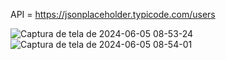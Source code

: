 API = https://jsonplaceholder.typicode.com/users

![Captura de tela de 2024-06-05 08-53-24](https://github.com/CalebeBirer/project_angular_API/assets/90878309/e05e850b-f3fc-4cde-8180-91f2c0783fc0)
![Captura de tela de 2024-06-05 08-54-01](https://github.com/CalebeBirer/project_angular_API/assets/90878309/733e9eea-4f91-48dc-bf90-55258faa397b)
